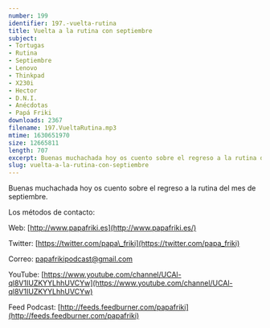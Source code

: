 ```yaml
---
number: 199
identifier: 197.-vuelta-rutina
title: Vuelta a la rutina con septiembre
subject:
- Tortugas
- Rutina
- Septiembre
- Lenovo
- Thinkpad
- X230i
- Hector
- D.N.I.
- Anécdotas
- Papá Friki
downloads: 2367
filename: 197.VueltaRutina.mp3
mtime: 1630651970
size: 12665811
length: 707
excerpt: Buenas muchachada hoy os cuento sobre el regreso a la rutina del mes de septiembre.
slug: vuelta-a-la-rutina-con-septiembre
---
```

Buenas muchachada hoy os cuento sobre el regreso a la rutina del mes de septiembre.

Los métodos de contacto:

Web: [http://www.papafriki.es](http://www.papafriki.es/)

Twitter: [https://twitter.com/papa\_friki](https://twitter.com/papa_friki)

Correo: [papafrikipodcast@gmail.com](https://archive.org/details/papafrikipodast@gmail.com)

YouTube: [https://www.youtube.com/channel/UCAl-ql8V1IUZKYYLhhUVCYw](https://www.youtube.com/channel/UCAl-ql8V1IUZKYYLhhUVCYw)

Feed Podcast: [http://feeds.feedburner.com/papafriki](http://feeds.feedburner.com/papafriki)